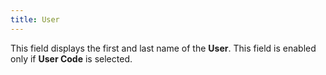 ```yaml
---
title: User
---
```



This field displays the first and last name of the **User**.  This field is enabled only if **User Code**  is selected.
